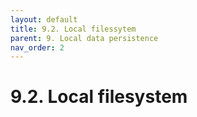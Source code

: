 ```yaml
---
layout: default
title: 9.2. Local filessytem
parent: 9. Local data persistence
nav_order: 2
---
```


# 9.2. Local filesystem
